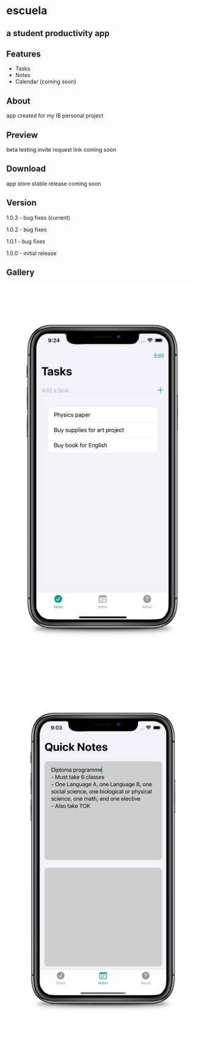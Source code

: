 # escuela
## a student productivity app

## Features
* Tasks
* Notes
* Calendar (coming soon)

## About

app created for my IB personal project

## Preview

beta testing invite request link coming soon

## Download

app store stable release coming soon

## Version

1.0.3 - bug fixes (current)

1.0.2 - bug fixes

1.0.1 - bug fixes

1.0.0 - initial release

## Gallery

![tasks_view](EscuelaViews1.png)
![notes_view](EscuelaViews2.png)
